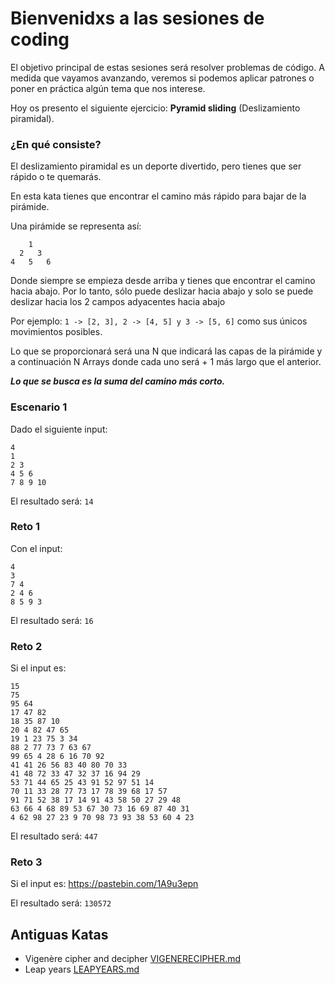 # Bienvenidxs a las sesiones de coding

El objetivo principal de estas sesiones será resolver problemas de código. A medida que vayamos avanzando, veremos
si podemos aplicar patrones o poner en práctica algún tema que nos interese.

Hoy os presento el siguiente ejercicio: **Pyramid sliding** (Deslizamiento piramidal).

### ¿En qué consiste?

El deslizamiento piramidal es un deporte divertido, pero tienes que ser rápido o te quemarás.

En esta kata tienes que encontrar el camino más rápido para bajar de la pirámide.

Una pirámide se representa así:
```
    1
  2   3
4   5   6
```
Donde siempre se empieza desde arriba y tienes que encontrar el camino hacia abajo. Por lo tanto,
sólo puede deslizar hacia abajo y solo se puede deslizar hacia los 2 campos adyacentes hacia abajo

Por ejemplo: `1 -> [2, 3], 2 -> [4, 5] y 3 -> [5, 6]` como sus únicos movimientos posibles.

Lo que se proporcionará será una N que indicará las capas de la pirámide y a continuación N Arrays donde cada
uno será + 1 más largo que el anterior.

**_Lo que se busca es la suma del camino más corto._**


### Escenario 1
Dado el siguiente input:
```
4
1
2 3
4 5 6
7 8 9 10
```
El resultado será:
`14`


### Reto 1
Con el input:
```
4
3
7 4 
2 4 6 
8 5 9 3
```
El resultado será:
`16`

### Reto 2
Si el input es:
```
15
75
95 64
17 47 82
18 35 87 10
20 4 82 47 65
19 1 23 75 3 34
88 2 77 73 7 63 67
99 65 4 28 6 16 70 92
41 41 26 56 83 40 80 70 33
41 48 72 33 47 32 37 16 94 29
53 71 44 65 25 43 91 52 97 51 14
70 11 33 28 77 73 17 78 39 68 17 57
91 71 52 38 17 14 91 43 58 50 27 29 48
63 66 4 68 89 53 67 30 73 16 69 87 40 31
4 62 98 27 23 9 70 98 73 93 38 53 60 4 23
```
El resultado será:
`447`


### Reto 3
Si el input es: https://pastebin.com/1A9u3epn

El resultado será:
`130572`


## Antiguas Katas
- Vigenère cipher and decipher [VIGENERECIPHER.md](old-katas%2FVIGENERECIPHER.md)
- Leap years [LEAPYEARS.md](old-katas%2FLEAPYEARS.md)
